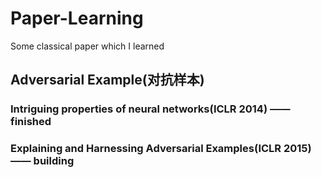 # Paper-Learning
Some classical paper which I learned

## Adversarial Example(对抗样本)
### Intriguing properties of neural networks(ICLR 2014) —— finished
### Explaining and Harnessing Adversarial Examples(ICLR 2015) —— building
